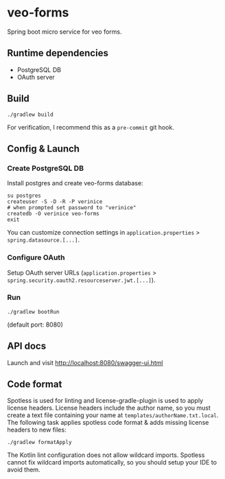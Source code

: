 # veo-forms
Spring boot micro service for veo forms.


## Runtime dependencies
* PostgreSQL DB
* OAuth server


## Build

    ./gradlew build

For verification, I recommend this as a `pre-commit` git hook.


## Config & Launch
### Create PostgreSQL DB
Install postgres and create veo-forms database:

    su postgres
    createuser -S -D -R -P verinice
    # when prompted set password to "verinice"
    createdb -O verinice veo-forms
    exit

You can customize connection settings in `application.properties` > `spring.datasource.[...]`.

### Configure OAuth
Setup OAuth server URLs (`application.properties` > `spring.security.oauth2.resourceserver.jwt.[...]`).

### Run

    ./gradlew bootRun

(default port: 8080)


## API docs
Launch and visit <http://localhost:8080/swagger-ui.html>


## Code format
Spotless is used for linting and license-gradle-plugin is used to apply license headers. License headers include the
author name, so you must create a text file containing your name at `templates/authorName.txt.local`. The following task
applies spotless code format & adds missing license headers to new files:

    ./gradlew formatApply

The Kotlin lint configuration does not allow wildcard imports. Spotless cannot fix wildcard imports automatically, so
you should setup your IDE to avoid them.
